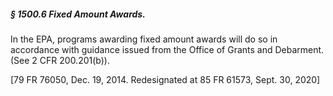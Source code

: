 ##### § 1500.6 Fixed Amount Awards. #####

In the EPA, programs awarding fixed amount awards will do so in accordance with guidance issued from the Office of Grants and Debarment. (See 2 CFR 200.201(b)).

[79 FR 76050, Dec. 19, 2014. Redesignated at 85 FR 61573, Sept. 30, 2020]